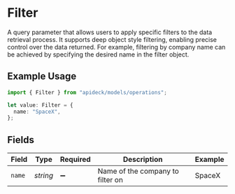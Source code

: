 # Filter

A query parameter that allows users to apply specific filters to the data retrieval process. It supports deep object style filtering, enabling precise control over the data returned. For example, filtering by company name can be achieved by specifying the desired name in the filter object.

## Example Usage

```typescript
import { Filter } from "apideck/models/operations";

let value: Filter = {
  name: "SpaceX",
};
```

## Fields

| Field                            | Type                             | Required                         | Description                      | Example                          |
| -------------------------------- | -------------------------------- | -------------------------------- | -------------------------------- | -------------------------------- |
| `name`                           | *string*                         | :heavy_minus_sign:               | Name of the company to filter on | SpaceX                           |